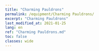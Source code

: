 ```yaml
---
title: "Charming Pauldrons"
permalink: /equipment/Charming Pauldrons/
excerpt: "Charming Pauldrons"
last_modified_at: 2021-01-25
lang: en
ref: "Charming Pauldrons.md"
toc: false
classes: wide
---
```


